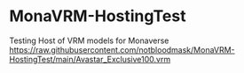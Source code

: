 # MonaVRM-HostingTest
Testing Host of VRM models for Monaverse
https://raw.githubusercontent.com/notbloodmask/MonaVRM-HostingTest/main/Avastar_Exclusive100.vrm
